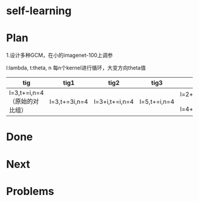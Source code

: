 # self-learning


# Plan
1.设计多种GCM，在小的imagenet-100上调参

l:lambda,  t:theta,   n 每n个kernel进行循环，大变方向theta值

| tig|tig1|tig2|tig3|tig4|tig5|
| ------------------- |:-----------------:|:-----------:|:-----------------:|:-----------------:|:-----------------:|
|l=3,t+=i,n=4（原始的对比组）|l=3,t+=3i,n=4|l=3+i,t+=i,n=4|l=5,t+=i,n=4|l=2+i,t+=3i,n=4 && l=4+i,t+=3i,n=4||

# Done



# Next



# Problems
